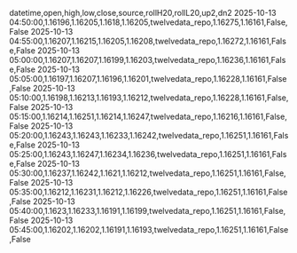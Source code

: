 datetime,open,high,low,close,source,rollH20,rollL20,up2,dn2
2025-10-13 04:50:00,1.16196,1.16205,1.1618,1.16205,twelvedata_repo,1.16275,1.16161,False,False
2025-10-13 04:55:00,1.16207,1.16215,1.16205,1.16208,twelvedata_repo,1.16272,1.16161,False,False
2025-10-13 05:00:00,1.16207,1.16207,1.16199,1.16203,twelvedata_repo,1.16236,1.16161,False,False
2025-10-13 05:05:00,1.16197,1.16207,1.16196,1.16201,twelvedata_repo,1.16228,1.16161,False,False
2025-10-13 05:10:00,1.16198,1.16213,1.16193,1.16212,twelvedata_repo,1.16228,1.16161,False,False
2025-10-13 05:15:00,1.16214,1.16251,1.16214,1.16247,twelvedata_repo,1.16216,1.16161,False,False
2025-10-13 05:20:00,1.16243,1.16243,1.16233,1.16242,twelvedata_repo,1.16251,1.16161,False,False
2025-10-13 05:25:00,1.16243,1.16247,1.16234,1.16236,twelvedata_repo,1.16251,1.16161,False,False
2025-10-13 05:30:00,1.16237,1.16242,1.1621,1.16212,twelvedata_repo,1.16251,1.16161,False,False
2025-10-13 05:35:00,1.16212,1.16231,1.16212,1.16226,twelvedata_repo,1.16251,1.16161,False,False
2025-10-13 05:40:00,1.1623,1.16233,1.16191,1.16199,twelvedata_repo,1.16251,1.16161,False,False
2025-10-13 05:45:00,1.16202,1.16202,1.16191,1.16193,twelvedata_repo,1.16251,1.16161,False,False
